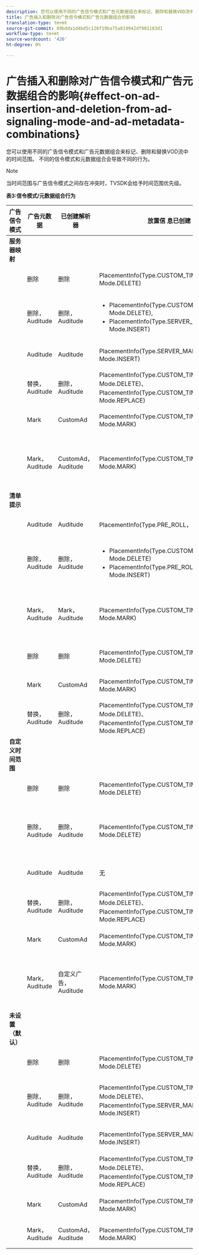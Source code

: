 ```yaml
---
description: 您可以使用不同的广告信令模式和广告元数据组合来标记、删除和替换VOD流中的时间范围。 不同的信令模式和元数据组合会导致不同的行为。
title: 广告插入和删除对广告信令模式和广告元数据组合的影响
translation-type: tm+mt
source-git-commit: 89bdda1d4bd5c126f19ba75a819942df901183d1
workflow-type: tm+mt
source-wordcount: '426'
ht-degree: 0%

---
```



# 广告插入和删除对广告信令模式和广告元数据组合的影响{#effect-on-ad-insertion-and-deletion-from-ad-signaling-mode-and-ad-metadata-combinations}

您可以使用不同的广告信令模式和广告元数据组合来标记、删除和替换VOD流中的时间范围。 不同的信令模式和元数据组合会导致不同的行为。

>[!NOTE]
>
>当时间范围与广告信令模式之间存在冲突时，TVSDK会给予时间范围优先级。

**表3:信令模式/元数据组合行为**

<table>  
 <thead> 
  <tr> 
   <th class="entry"> 广告信令模式 </th> 
   <th class="entry"> 广告元数据 </th> 
   <th class="entry"> 已创建解析器 </th> 
   <th class="entry"><span class="codeph"> 放置信</span> 息已创建 </th> 
   <th class="entry"> 结果行为 </th> 
  </tr> 
 </thead>
 <tbody> 
  <tr> 
   <td> <b>服务器映射</b> </td> 
   <td> </td> 
   <td> </td> 
   <td> </td> 
   <td> </td> 
  </tr> 
  <tr> 
   <td> </td> 
   <td> 删除 </td> 
   <td> 删除 </td> 
   <td><span class="codeph"> PlacementInfo(Type.CUSTOM_TIME_RANGE， Mode.DELETE)</span> </td> 
   <td> 已删除的范围 </td> 
  </tr> 
  <tr> 
   <td></td> 
   <td> 删除，Auditude </td> 
   <td> 删除，Auditude </td> 
   <td> 
    <ul> 
     <li><span class="codeph"> PlacementInfo(Type.CUSTOM_TIME_RANGE， Mode.DELETE),  </span> </li> 
     <li><span class="codeph"> PlacementInfo(Type.SERVER_MAP，Mode.INSERT)</span> </li> 
    </ul> </td> 
   <td> 删除范围，插入广告 </td> 
  </tr> 
  <tr> 
   <td></td> 
   <td> Auditude </td> 
   <td> Auditude </td> 
   <td><span class="codeph"> PlacementInfo(Type.SERVER_MAP，Mode.INSERT)</span> </td> 
   <td> 插入的广告 </td> 
  </tr> 
  <tr> 
   <td></td> 
   <td> 替换，Auditude </td> 
   <td> 删除，Auditude </td> 
   <td><span class="codeph"> PlacementInfo(Type.CUSTOM_TIME_RANGE， Mode.DELETE)、PlacementInfo(Type.CUSTOM_TIME_RANGE， Mode.REPLACE)</span> </td> 
   <td> 已替换范围 </td> 
  </tr> 
  <tr> 
   <td></td> 
   <td> Mark </td> 
   <td> CustomAd </td> 
   <td><span class="codeph"> PlacementInfo(Type.CUSTOM_TIME_RANGE， Mode.MARK)</span> </td> 
   <td> 标记的范围 </td> 
  </tr> 
  <tr> 
   <td></td> 
   <td> Mark， Auditude </td> 
   <td> CustomAd， Auditude </td> 
   <td><span class="codeph"> PlacementInfo(Type.CUSTOM_TIME_RANGE， Mode.MARK)</span> </td> 
   <td> 标记范围，未插入广告 </td> 
  </tr> 
  <tr> 
   <td> <b>清单提示</b> </td> 
   <td> </td> 
   <td> </td> 
   <td> </td> 
   <td> </td> 
  </tr> 
  <tr> 
   <td></td> 
   <td> Auditude </td> 
   <td> Auditude </td> 
   <td><span class="codeph"> PlacementInfo(Type.PRE_ROLL， Mode.INSERT)</span> </td> 
   <td> 插入的广告 </td> 
  </tr> 
  <tr> 
   <td></td> 
   <td> 删除，Auditude </td> 
   <td> 删除，Auditude </td> 
   <td> 
    <ul> 
     <li><span class="codeph"> PlacementInfo(Type.CUSTOM_TIME_RANGE， Mode.DELETE)</span> </li> 
     <li><span class="codeph"> PlacementInfo(Type.PRE_ROLL， Mode.INSERT)</span> </li> 
    </ul> </td> 
   <td> 删除范围，插入广告 </td> 
  </tr> 
  <tr> 
   <td></td> 
   <td> Mark， Auditude </td> 
   <td> Mark， Auditude </td> 
   <td><span class="codeph"> PlacementInfo(Type.CUSTOM_TIME_RANGE， Mode.MARK)</span> </td> 
   <td> 标记范围，未插入广告 </td> 
  </tr> 
  <tr> 
   <td></td> 
   <td> 删除 </td> 
   <td> 删除 </td> 
   <td><span class="codeph"> PlacementInfo(Type.CUSTOM_TIME_RANGE， Mode.DELETE)</span> </td> 
   <td> 已删除的范围 </td> 
  </tr> 
  <tr> 
   <td></td> 
   <td> Mark </td> 
   <td> CustomAd </td> 
   <td><span class="codeph"> PlacementInfo(Type.CUSTOM_TIME_RANGE， Mode.MARK)</span> </td> 
   <td> 标记的范围 </td> 
  </tr> 
  <tr> 
   <td></td> 
   <td> 替换，Auditude </td> 
   <td> 删除，Auditude </td> 
   <td><span class="codeph"> PlacementInfo(Type.CUSTOM_TIME_RANGE， Mode.DELETE)、PlacementInfo(Type.CUSTOM_TIME_RANGE， Mode.REPLACE)</span> </td> 
   <td> 已替换范围 </td> 
  </tr> 
  <tr> 
   <td> <b>自定义时间范围</b> </td> 
   <td> </td> 
   <td> </td> 
   <td> </td> 
   <td> </td> 
  </tr> 
  <tr> 
   <td></td> 
   <td> 删除 </td> 
   <td> 删除 </td> 
   <td><span class="codeph"> PlacementInfo(Type.CUSTOM_TIME_RANGE， Mode.DELETE)</span> </td> 
   <td> 已删除的范围 </td> 
  </tr> 
  <tr> 
   <td></td> 
   <td> 删除，Auditude </td> 
   <td> 删除，Auditude </td> 
   <td><span class="codeph"> PlacementInfo(Type.CUSTOM_TIME_RANGE， Mode.DELETE)</span> </td> 
   <td> 已删除范围，未插入广告 </td> 
  </tr> 
  <tr> 
   <td></td> 
   <td> Auditude </td> 
   <td> Auditude </td> 
   <td> 无 </td> 
   <td> 未插入广告 </td> 
  </tr> 
  <tr> 
   <td></td> 
   <td> 替换，Auditude </td> 
   <td> 删除，Auditude </td> 
   <td><span class="codeph"> PlacementInfo(Type.CUSTOM_TIME_RANGE， Mode.DELETE)、PlacementInfo(Type.CUSTOM_TIME_RANGE， Mode.REPLACE)</span> </td> 
   <td> 范围已替换为广告 </td> 
  </tr> 
  <tr> 
   <td></td> 
   <td> Mark </td> 
   <td> CustomAd </td> 
   <td><span class="codeph"> PlacementInfo(Type.CUSTOM_TIME_RANGE， Mode.MARK)</span> </td> 
   <td> 标记的范围 </td> 
  </tr> 
  <tr> 
   <td></td> 
   <td> Mark， Auditude </td> 
   <td> 自定义广告，Auditude </td> 
   <td><span class="codeph"> PlacementInfo(Type.CUSTOM_TIME_RANGE， Mode.MARK)</span> </td> 
   <td> 标记范围，未插入广告 </td> 
  </tr> 
  <tr> 
   <td> <b>未设置（默认）</b> </td> 
   <td> </td> 
   <td> </td> 
   <td> </td> 
   <td> </td> 
  </tr> 
  <tr> 
   <td></td> 
   <td> 删除 </td> 
   <td> 删除 </td> 
   <td><span class="codeph"> PlacementInfo(Type.CUSTOM_TIME_RANGE， Mode.DELETE)</span> </td> 
   <td> 已删除的范围 </td> 
  </tr> 
  <tr> 
   <td></td> 
   <td> 删除，Auditude </td> 
   <td> 删除，Auditude </td> 
   <td><span class="codeph"> PlacementInfo(Type.CUSTOM_TIME_RANGE， Mode.DELETE)、PlacementInfo(Type.SERVER_MAP， Mode.INSERT)</span> </td> 
   <td> 删除范围，插入广告 </td> 
  </tr> 
  <tr> 
   <td></td> 
   <td> Auditude </td> 
   <td> Auditude </td> 
   <td><span class="codeph"> PlacementInfo(Type.SERVER_MAP，Mode.INSERT)</span> </td> 
   <td> 插入的广告 </td> 
  </tr> 
  <tr> 
   <td></td> 
   <td> 替换，Auditude </td> 
   <td> 删除，Auditude </td> 
   <td><span class="codeph"> PlacementInfo(Type.CUSTOM_TIME_RANGE， Mode.DELETE)、PlacementInfo(Type.CUSTOM_TIME_RANGE， Mode.REPLACE)</span> </td> 
   <td> 范围已替换为广告 </td> 
  </tr> 
  <tr> 
   <td></td> 
   <td> Mark </td> 
   <td> CustomAd </td> 
   <td><span class="codeph"> PlacementInfo(Type.CUSTOM_TIME_RANGE， Mode.MARK)</span> </td> 
   <td> 标记的范围 </td> 
  </tr> 
  <tr> 
   <td></td> 
   <td> Mark， Auditude </td> 
   <td> CustomAd， Auditude </td> 
   <td><span class="codeph"> PlacementInfo(Type.CUSTOM_TIME_RANGE， Mode.MARK)</span> </td> 
   <td> 标记的范围 </td> 
  </tr> 
 </tbody> 
</table>

